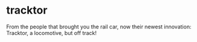 # tracktor
From the people that brought you the rail car, now their newest innovation: Tracktor, a locomotive, but off track!
